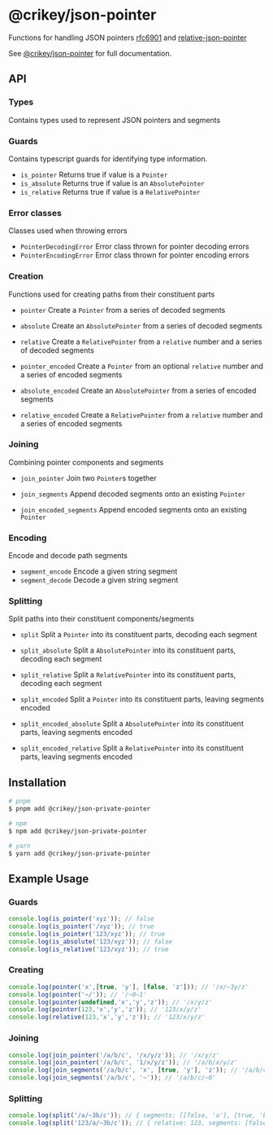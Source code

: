 # @crikey/json-pointer

Functions for handling JSON pointers [rfc6901](https://www.rfc-editor.org/rfc/rfc6901.html) and [relative-json-pointer](https://datatracker.ietf.org/doc/html/draft-luff-relative-json-pointer-00)

See [@crikey/json-pointer](https://whenderson.github.io/json-mono/modules/_crikey_json_pointer.html) for full documentation.

## API

### Types
Contains types used to represent JSON pointers and segments

### Guards
Contains typescript guards for identifying type information.

* `is_pointer` Returns true if value is a `Pointer`
* `is_absolute` Returns true if value is an `AbsolutePointer`
* `is_relative` Returns true if value is a `RelativePointer`

### Error classes
Classes used when throwing errors

* `PointerDecodingError` Error class thrown for pointer decoding errors
* `PointerEncodingError` Error class thrown for pointer encoding errors

### Creation
Functions used for creating paths from their constituent parts

* `pointer` Create a `Pointer` from a series of decoded segments
* `absolute` Create an `AbsolutePointer` from a series of decoded segments
* `relative` Create a `RelativePointer` from a `relative` number and a series of decoded segments

* `pointer_encoded` Create a `Pointer` from an optional `relative` number and a series of encoded segments
* `absolute_encoded` Create an `AbsolutePointer` from a series of encoded segments
* `relative_encoded` Create a `RelativePointer` from a `relative` number and a series of encoded segments

### Joining
Combining pointer components and segments

* `join_pointer` Join two `Pointer`s together
* `join_segments` Append decoded segments onto an existing `Pointer`

* `join_encoded_segments` Append encoded segments onto an existing `Pointer`

### Encoding
Encode and decode path segments

* `segment_encode` Encode a given string segment
* `segment_decode` Decode a given string segment

### Splitting
Split paths into their constituent components/segments

* `split` Split a `Pointer` into its constituent parts, decoding each segment
* `split_absolute` Split a `AbsolutePointer` into its constituent parts, decoding each segment
* `split_relative` Split a `RelativePointer` into its constituent parts, decoding each segment

* `split_encoded` Split a `Pointer` into its constituent parts, leaving segments encoded
* `split_encoded_absolute` Split a `AbsolutePointer` into its constituent parts, leaving segments encoded
* `split_encoded_relative` Split a `RelativePointer` into its constituent parts, leaving segments encoded

## Installation

```bash
# pnpm
$ pnpm add @crikey/json-private-pointer

# npm
$ npm add @crikey/json-private-pointer

# yarn
$ yarn add @crikey/json-private-pointer
```

## Example Usage

### Guards

```ts
console.log(is_pointer('xyz')); // false
console.log(is_pointer('/xyz')); // true
console.log(is_pointer('123/xyz')); // true
console.log(is_absolute('123/xyz')); // false
console.log(is_relative('123/xyz')); // true
```

### Creating

```ts
console.log(pointer('x',[true, 'y'], [false, 'z'])); // '/x/~3y/z'
console.log(pointer('~/')); // '/~0~1'
console.log(pointer(undefined,'x','y','z')); // '/x/y/z'
console.log(pointer(123,'x','y','z')); // '123/x/y/z'
console.log(relative(123,'x','y','z')); // '123/x/y/z'
```

### Joining

```ts
console.log(join_pointer('/a/b/c', '/x/y/z')); // '/x/y/z'
console.log(join_pointer('/a/b/c', '1/x/y/z')); // '/a/b/x/y/z'
console.log(join_segments('/a/b/c', 'x', [true, 'y'], 'z')); // '/a/b/c/x/~3y/z'
console.log(join_segments('/a/b/c', '~')); // '/a/b/c/~0'
```

### Splitting

```ts
console.log(split('/a/~3b/c')); // { segments: [[false, 'a'], [true, 'b'], [false, 'c']] }
console.log(split('123/a/~3b/c')); // { relative: 123, segments: [false, 'a'], [true, 'b'], [false, 'c'] }
```

